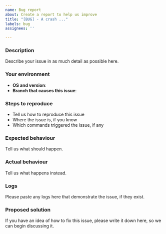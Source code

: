 ```yaml
---
name: Bug report
about: Create a report to help us improve
title: "[BUG] - A crash ..."
labels: bug
assignees: ''

---
```


### Description

Describe your issue in as much detail as possible here.

### Your environment

* **OS and version**:
* **Branch that causes this issue**:

### Steps to reproduce

* Tell us how to reproduce this issue <br />
* Where the issue is, if you know <br />
* Which commands triggered the issue, if any

### Expected behaviour

Tell us what should happen.

### Actual behaviour

Tell us what happens instead.

### Logs

Please paste any logs here that demonstrate the issue, if they exist.

### Proposed solution

If you have an idea of how to fix this issue, please write it down here, so we can begin discussing it.